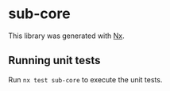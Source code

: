 # sub-core

This library was generated with [Nx](https://nx.dev).

## Running unit tests

Run `nx test sub-core` to execute the unit tests.

